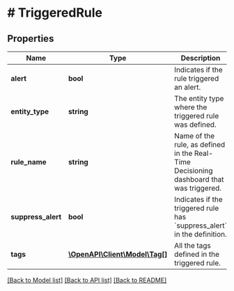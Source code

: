 # # TriggeredRule

## Properties

Name | Type | Description | Notes
------------ | ------------- | ------------- | -------------
**alert** | **bool** | Indicates if the rule triggered an alert. | [optional]
**entity_type** | **string** | The entity type where the triggered rule was defined. | [optional]
**rule_name** | **string** | Name of the rule, as defined in the Real-Time Decisioning dashboard that was triggered. | [optional]
**suppress_alert** | **bool** | Indicates if the triggered rule has &#x60;suppress_alert&#x60; in the definition. | [optional]
**tags** | [**\OpenAPI\Client\Model\Tag[]**](Tag.md) | All the tags defined in the triggered rule. | [optional]

[[Back to Model list]](../../README.md#models) [[Back to API list]](../../README.md#endpoints) [[Back to README]](../../README.md)

